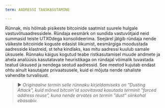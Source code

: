 ```yaml
---
term: AADRESSI TAASKASUTAMINE

---
```

Rünnak, mis hõlmab pisikeste bitcoinide saatmist suurele hulgale vastuvõtuaadressidele. Ründaja eesmärk on sundida vastuvõtjaid neid summasid teiste UTXOdega konsolideerima. Seejärel jälgib ründaja nende väikeste bitcoinide koguste edasist liikumist, eesmärgiga moodustada aadresside klastreid, st teha kindlaks, kas mitu aadressi kuulub samale üksusele. Rünnaku käigus kogutud teabe ristkasutamisel muude andmete ja ahela analüüsis kasutatavate heuristikaga on ründajal võimalik tuvastada teatud üksused ja nendega seotud aadressid. See meetod kujutab endast ohtu ainult kasutajate privaatsusele, kuid ei mõjuta nende rahaliste vahendite turvalisust.

> ► *Originaalne termin selle rünnaku kirjeldamiseks on "Dusting Attack", kuid mõned bitcoin'id soovitavad kasutada terminit "forced address reuse", kuna nende arvates on termin "dust" siinkohal ebasobiv.*
